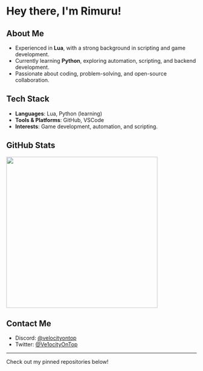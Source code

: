 # Hey there, I'm Rimuru!

## About Me
- Experienced in **Lua**, with a strong background in scripting and game development.
- Currently learning **Python**, exploring automation, scripting, and backend development.
- Passionate about coding, problem-solving, and open-source collaboration.

## Tech Stack
- **Languages**: Lua, Python (learning)
- **Tools & Platforms**: GitHub, VSCode
- **Interests**: Game development, automation, and scripting.

## GitHub Stats
<p align="left">
  <img src="https://github-readme-stats.vercel.app/api?username=rimuruondiscord&show_icons=true&theme=dark&hide_border=true" width="400">
</p>


## Contact Me
- Discord: [@velocityontop](http://discord.com/users/647737575682867214)
- Twitter: [@Ve1ocityOnTop](https://x.com/Ve1ocityOnTop)

---
Check out my pinned repositories below!

